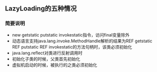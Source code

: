 ## LazyLoading的五种情况

### 简要说明
* new getstatic putstatic invokestatic指令，访问final变量除外
* 动态语言支持java.lang.invoke.MethodHandle解析的结果为REF getstatic REF putstatic REF invokestatic的方法句柄时，该类必须初始化
* java.lang.reflect对类进行反射调用时
* 初始化子类的时候，父类首先初始化
* 虚拟机启动的时候，被执行的之类必须初始化